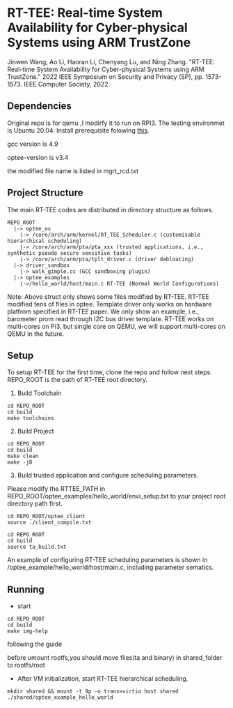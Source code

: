 # RT-TEE: Real-time System Availability for Cyber-physical Systems using ARM TrustZone

Jinwen Wang, Ao Li, Haoran Li, Chenyang Lu, and Ning Zhang. "RT-TEE: Real-time System Availability for Cyber-physical Systems using ARM TrustZone." 2022 IEEE Symposium on Security and Privacy (SP), pp. 1573-1573. IEEE Computer Society, 2022.

## Dependencies
Original repo is for qemu ,I modirfy it to run on RPI3. The testing environmet is Ubuntu 20.04. Install prerequisite folowing [this](https://optee.readthedocs.io/en/latest/building/prerequisites.html).

gcc version is 4.9

optee-version is v3.4

the modified file name is listed in mgrt_rcd.txt
## Project Structure
The main RT-TEE codes are distributed in directory structure as follows.
```
REPO_ROOT
  |-> optee_os
    |-> /core/arch/arm/kernel/RT_TEE_Scheduler.c (customisable hierarchical scheduling)
    |-> /core/arch/arm/pta/pta_xxx (trusted applications, i.e., synthetic pseudo secure sensitive tasks)
    |-> /core/arch/arm/pta/tplt_driver.c (driver debloating)
  |-> driver_sandbox
    |-> walk_gimple.cc (GCC sandboxing plugin)
  |-> optee_examples
    |->/hello_world/host/main.c RT-TEE (Normal World Configurations)
```
Note: 
Above struct only shows some files modified by RT-TEE. RT-TEE modified tens of files in optee.
Template driver only works on hardware platfrom specified in RT-TEE paper. We only show an example, i.e., barometer prom read through I2C bus driver template. RT-TEE works on multi-cores on Pi3, but single core on QEMU, we will support multi-cores on QEMU in the future.




## Setup
To setup RT-TEE for the first time, clone the repo and follow next steps. REPO_ROOT is the path of RT-TEE root directory.
1. Build Toolchain
```
cd REPO_ROOT
cd build
make toolchains
```

2. Build Project 
```
cd REPO_ROOT
cd build
make clean
make -j8
```
3. Build trusted application and configure scheduling parameters. 

Please modify the RTTEE_PATH in REPO_ROOT/optee_examples/hello_world/envi_setup.txt to your project root directory path first.

```
cd REPO_ROOT/optee_client
source ./client_compile.txt
```

```
cd REPO_ROOT
cd build
source ta_build.txt
```
An example of configuring RT-TEE scheduling parameters is shown in /optee_example/hello_world/host/main.c, including parameter sematics.


## Running
- start 
```
cd REPO_ROOT
cd build
make img-help

```
following the guide


before umount rootfs,you should move files(ta and binary) in shared_folder to rootfs/root 


- After VM initialization, start RT-TEE hierarchical scheduling.
```
mkdir shared && mount -t 9p -o trans=virtio host shared
./shared/optee_example_hello_world
```
